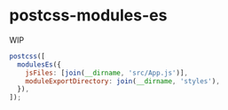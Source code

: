 # postcss-modules-es

WIP

```js
postcss([
  modulesEs({
    jsFiles: [join(__dirname, 'src/App.js')],
    moduleExportDirectory: join(__dirname, 'styles'),
  }),
]);
```
